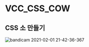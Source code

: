 # VCC_CSS_COW
## CSS 소 만들기
![bandicam 2021-02-01 21-42-36-367](https://user-images.githubusercontent.com/20349742/106603120-3e0b4c80-65a1-11eb-9937-6a53eb498d3e.png)
